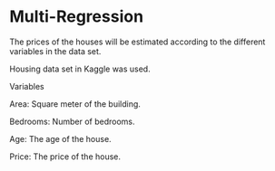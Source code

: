 # Multi-Regression

The prices of the houses will be estimated according to the different variables in the data set.

Housing data set in Kaggle was used.

Variables

Area: Square meter of the building.

Bedrooms: Number of bedrooms.

Age: The age of the house.

Price: The price of the house.



